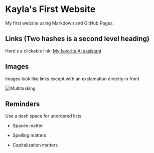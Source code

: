 
# Kayla's First Website

My first website using Markdown and GitHub Pages.

## Links (Two hashes is a second level heading)

Here's a clickable link: [My favorite AI assistant](https://chat.openai.com/)

## Images

Images look like links except with an exclamation directly in front

![Multitasking](https://user-images.githubusercontent.com/74038190/236119160-976a0405-caa7-470c-9356-16d43402ea0a.gif)
## Reminders

Use a dash space for unordered lists

- Spaces matter

- Spelling matters

- Capitalization matters
